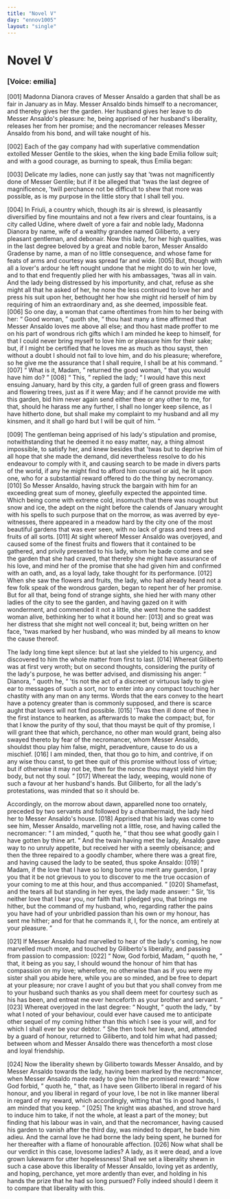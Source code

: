 ```yaml
---
title: "Novel V"
day: "ennov1005"
layout: "single"
---
```

<div id="nov1005" type="novella" who="emilia">
 <h1>
  Novel V
 </h1>
 <argument>
  <p>
   <h3>
    [Voice: emilia]
   </h3>
  </p>
  <p>
   <a name="p00050001">
    [001]
   </a>
   Madonna Dianora craves of Messer Ansaldo a garden
 that shall be as fair in January as in May. Messer
 Ansaldo binds himself to a necromancer, and thereby
 gives her the garden. Her husband gives her leave
 to do Messer Ansaldo's pleasure: he, being apprised
 of her husband's liberality, releases her from her
 promise; and the necromancer releases Messer Ansaldo
 from his bond, and will take nought of his.
  </p>
 </argument>
 <div3 type="commentary" who="author">
  <p>
   <a name="p00050002">
    [002]
   </a>
   Each
   of the gay company had with superlative commendation
 extolled Messer Gentile to the skies, when the king bade Emilia
 follow suit; and with a good courage, as burning to speak, thus
 Emilia began:
  </p>
 </div3>
 <div3 type="commentary" who="emilia">
  <p>
   <a name="p00050003">
    [003]
   </a>
   Delicate my ladies, none can justly say that 'twas
 not magnificently done of Messer Gentile; but if it be alleged that
 'twas the last degree of magnificence, 'twill perchance not be
 difficult to shew that more was possible, as is my purpose in the little
 story that I shall tell you.
  </p>
 </div3>
 <p>
  <a name="p00050004">
   [004]
  </a>
  In Friuli, a country which, though its air is shrewd, is pleasantly
 diversified by fine mountains and not a few rivers and clear
 fountains, is a city called Udine, where dwelt of yore a fair and
 noble lady, Madonna Dianora by name, wife of a wealthy grandee
 named Giliberto, a very pleasant gentleman, and debonair. Now
 this lady, for her high qualities, was in the last degree beloved by
 a great and noble baron, Messer Ansaldo Gradense by name, a
 man of no little consequence, and whose fame for feats of arms and
 courtesy was spread far and wide.
  <a name="p00050005">
   [005]
  </a>
  But, though with all a lover's
 ardour he left nought undone that he might do to win her love, and
 to that end frequently plied her with his ambassages, 'twas all in
  vain. And the lady being distressed by his importunity, and chat,
 refuse as she might all that he asked of her, he none the less
 continued to love her and press his suit upon her, bethought her how
 she might rid herself of him by requiring of him an extraordinary
 and, as she deemed, impossible feat.
  <a name="p00050006">
   [006]
  </a>
  So one day, a woman that came
 oftentimes from him to her being with her:
  <q direct="unspecified">
   Good woman,
  </q>
  quoth she,
  <q direct="unspecified">
   thou hast many a time affirmed that Messer Ansaldo
 loves me above all else; and thou hast made proffer to me on his
 part of wondrous rich gifts which I am minded he keep to himself,
 for that I could never bring myself to love him or pleasure him for
 their sake; but, if I might be certified that he loves me as
 much as thou sayst, then without a doubt I should not fail to love
 him, and do his pleasure; wherefore, so he give me the assurance
 that I shall require, I shall be at his command.
  </q>
  <a name="p00050007">
   [007]
  </a>
  <q direct="unspecified">
   What is it,
 Madam,
  </q>
  returned the good woman,
  <q direct="unspecified">
   that you would have him do?
  </q>
  <a name="p00050008">
   [008]
  </a>
  <q direct="unspecified">
   This,
  </q>
  replied the lady;
  <q direct="unspecified">
   I would have this next ensuing January,
 hard by this city, a garden full of green grass and flowers and
 flowering trees, just as if it were May; and if he cannot provide me
 with this garden, bid him never again send either thee or any other
 to me, for that, should he harass me any further, I shall no longer
 keep silence, as I have hitherto done, but shall make my complaint
 to my husband and all my kinsmen, and it shall go hard but I will be
 quit of him.
  </q>
 </p>
 <p>
  <a name="p00050009">
   [009]
  </a>
  The gentleman being apprised of his lady's stipulation and
 promise, notwithstanding that he deemed it no easy matter, nay, a
 thing almost impossible, to satisfy her, and knew besides that 'twas
 but to deprive him of all hope that she made the demand, did nevertheless
 resolve to do his endeavour to comply with it, and causing
 search to be made in divers parts of the world, if any he might find
 to afford him counsel or aid, he lit upon one, who for a substantial
 reward offered to do the thing by necromancy.
  <a name="p00050010">
   [010]
  </a>
  So Messer Ansaldo,
 having struck the bargain with him for an exceeding great sum of
 money, gleefully expected the appointed time. Which being come
 with extreme cold, insomuch that there was nought but snow and
 ice, the adept on the night before the calends of January wrought
 with his spells to such purpose that on the morrow, as was averred by
 eye-witnesses, there appeared in a meadow hard by the city one of
 the most beautiful gardens that was ever seen, with no lack of grass
  and trees and fruits of all sorts.
  <a name="p00050011">
   [011]
  </a>
  At sight whereof Messer Ansaldo
 was overjoyed, and caused some of the finest fruits and flowers that
 it contained to be gathered, and privily presented to his lady, whom
 he bade come and see the garden that she had craved, that thereby
 she might have assurance of his love, and mind her of the promise
 that she had given him and confirmed with an oath, and, as a loyal
 lady, take thought for its performance.
  <a name="p00050012">
   [012]
  </a>
  When she saw the flowers
 and fruits, the lady, who had already heard not a few folk speak of
 the wondrous garden, began to repent her of her promise. But for
 all that, being fond of strange sights, she hied her with many other
 ladies of the city to see the garden, and having gazed on it with
 wonderment, and commended it not a little, she went home the
 saddest woman alive, bethinking her to what it bound her:
  <a name="p00050013">
   [013]
  </a>
  and so
 great was her distress that she might not well conceal it; but, being
 written on her face, 'twas marked by her husband, who was minded
 by all means to know the cause thereof.
 </p>
 <p>
  The lady long time kept silence: but at last she yielded to his
 urgency, and discovered to him the whole matter from first to last.
  <a name="p00050014">
   [014]
  </a>
  Whereat Giliberto was at first very wroth; but on second thoughts,
 considering the purity of the lady's purpose, he was better advised,
 and dismissing his anger:
  <q direct="unspecified">
   Dianora,
  </q>
  quoth he,
  <q direct="unspecified">
   'tis not the act
 of a discreet or virtuous lady to give ear to messages of such a sort,
 nor to enter into any compact touching her chastity with any man
 on any terms. Words that the ears convey to the heart have a
 potency greater than is commonly supposed, and there is scarce
 aught that lovers will not find possible.
   <a name="p00050015">
    [015]
   </a>
   'Twas then ill done of thee
 in the first instance to hearken, as afterwards to make the compact;
 but, for that I know the purity of thy soul, that thou mayst be quit
 of thy promise, I will grant thee that which, perchance, no other man
 would grant, being also swayed thereto by fear of the necromancer,
 whom Messer Ansaldo, shouldst thou play him false, might, peradventure,
 cause to do us a mischief.
   <a name="p00050016">
    [016]
   </a>
   I am minded, then, that thou
 go to him, and contrive, if on any wise thou canst, to get thee quit of
 this promise without loss of virtue; but if otherwise it may not be,
 then for the nonce thou mayst yield him thy body, but not thy soul.
  </q>
  <a name="p00050017">
   [017]
  </a>
  Whereat the lady, weeping, would none of such a favour at her
 husband's hands. But Giliberto, for all the lady's protestations, was
 minded that so it should be.
 </p>
 <p>
  Accordingly, on the morrow about dawn, apparelled none too
 ornately, preceded by two servants and followed by a chambermaid,
 the lady hied her to Messer Ansaldo's house.
  <a name="p00050018">
   [018]
  </a>
  Apprised that his lady
 was come to see him, Messer Ansaldo, marvelling not a little, rose,
 and having called the necromancer:
  <q direct="unspecified">
   I am minded,
  </q>
  quoth he,
  <q direct="unspecified">
   that thou see what goodly gain I have gotten by thine art.
  </q>
  And
 the twain having met the lady, Ansaldo gave way to no unruly
 appetite, but received her with a seemly obeisance; and then the
 three repaired to a goodly chamber, where there was a great fire, and
 having caused the lady to be seated, thus spoke Ansaldo:
  <a name="p00050019">
   [019]
  </a>
  <q direct="unspecified">
   Madam,
 if the love that I have so long borne you merit any guerdon, I pray
 you that it be not grievous to you to discover to me the true occasion
 of your coming to me at this hour, and thus accompanied.
  </q>
  <a name="p00050020">
   [020]
  </a>
  Shamefast,
 and the tears all but standing in her eyes, the lady made
 answer:
  <q direct="unspecified">
   Sir, 'tis neither love that I bear you, nor faith that I
 pledged you, that brings me hither, but the command of my husband,
 who, regarding rather the pains you have had of your unbridled
 passion than his own or my honour, has sent me hither; and for that
 he commands it, I, for the nonce, am entirely at your pleasure.
  </q>
 </p>
 <p>
  <a name="p00050021">
   [021]
  </a>
  If Messer Ansaldo had marvelled to hear of the lady's coming,
 he now marvelled much more, and touched by Giliberto's liberality,
 and passing from passion to compassion:
  <a name="p00050022">
   [022]
  </a>
  <q direct="unspecified">
   Now, God forbid,
 Madam,
  </q>
  quoth he,
  <q direct="unspecified">
   that, it being as you say, I should wound the
 honour of him that has compassion on my love; wherefore, no
 otherwise than as if you were my sister shall you abide here, while
 you are so minded, and be free to depart at your pleasure; nor crave
 I aught of you but that you shall convey from me to your husband
 such thanks as you shall deem meet for courtesy such as his has been,
 and entreat me ever henceforth as your brother and servant.
  </q>
  <a name="p00050023">
   [023]
  </a>
  Whereat overjoyed in the last degree:
  <q direct="unspecified">
   Nought,
  </q>
  quoth the lady,
  <q direct="unspecified">
   by what I noted of your behaviour, could ever have caused me to
 anticipate other sequel of my coming hither than this which I see is
 your will, and for which I shall ever be your debtor.
  </q>
  She then
 took her leave, and, attended by a guard of honour, returned to
 Giliberto, and told him what had passed; between whom and Messer
 Ansaldo there was thenceforth a most close and loyal friendship.
 </p>
 <p>
  <a name="p00050024">
   [024]
  </a>
  Now the liberality shewn by Giliberto towards Messer Ansaldo,
 and by Messer Ansaldo towards the lady, having been marked by
  the necromancer, when Messer Ansaldo made ready to give him the
 promised reward:
  <q direct="unspecified">
   Now God forbid,
  </q>
  quoth he,
  <q direct="unspecified">
   that, as I have
 seen Giliberto liberal in regard of his honour, and you liberal in
 regard of your love, I be not in like manner liberal in regard of my
 reward, which accordingly, witting that 'tis in good hands, I am
 minded that you keep.
  </q>
  <a name="p00050025">
   [025]
  </a>
  The knight was abashed, and strove hard
 to induce him to take, if not the whole, at least a part of the money;
 but finding that his labour was in vain, and that the necromancer,
 having caused his garden to vanish after the third day, was minded
 to depart, he bade him adieu. And the carnal love he had borne
 the lady being spent, he burned for her thereafter with a flame of
 honourable affection.
  <a name="p00050026">
   [026]
  </a>
  Now what shall be our verdict in this case,
 lovesome ladies? A lady, as it were dead, and a love grown lukewarm
 for utter hopelessness! Shall we set a liberality shewn in such
 a case above this liberality of Messer Ansaldo, loving yet as ardently,
 and hoping, perchance, yet more ardently than ever, and holding
 in his hands the prize that he had so long pursued? Folly indeed
 should I deem it to compare that liberality with this.
 </p>
</div>